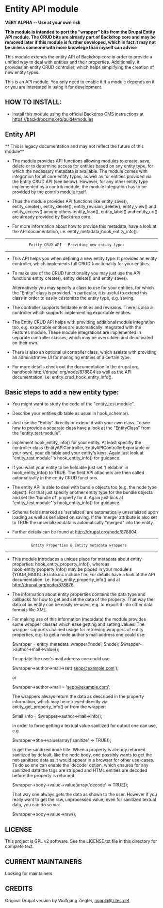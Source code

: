 Entity API module
=================

**VERY ALPHA -- Use at your own risk**

**This module is intended to port the "wrapper" bits from the Drupal Entity API
module. The CRUD bits are already part of Backdrop core and may be removed later
if this module is further developed, which in fact it may not be unless someone
with more knowlege than myself can advise**

This module extends the entity API of Backdrop core in order to provide a unified
way to deal with entities and their properties. Additionally, it provides an
entity CRUD controller, which helps simplifying the creation of new entity types.

This is an API module. You only need to enable it if a module depends on it or
you are interested in using it for development.

HOW TO INSTALL:
---------------
- Install this module using the official Backdrop CMS instructions at 
https://backdropcms.org/guide/modules


Entity API
----------
** This is legacy documentation and may not reflect the future of this module**
  * The module provides API functions allowing modules to create, save, delete
    or to determine access for entities based on any entity type, for which the
    necessary metadata is available. The module comes with integration for all
    core entity types, as well as for entities provided via the Entity CRUD API
    (see below). However, for any other entity type implemented by a contrib
    module, the module integration has to be provided by the contrib module
    itself.

  * Thus the module provides API functions like entity_save(), entity_create(),
    entity_delete(), entity_revision_delete(), entity_view() and entity_access()
    among others.
    entity_load(), entity_label() and entity_uri() are already provided by
    Backdrop core.

 *  For more information about how to provide this metadata, have a look at the
    API documentation, i.e. entity_metadata_hook_entity_info().

--------------------------------------------------------------------------------
               Entity CRUD API - Providing new entity types
--------------------------------------------------------------------------------

 * This API helps you when defining a new entity type. It provides an entity
   controller, which implements full CRUD functionality for your entities.

 * To make use of the CRUD functionality you may just use the API functions
   entity_create(), entity_delete() and entity_save().

   Alternatively you may specify a class to use for your entities, for which the
   "Entity" class is provided. In particular, it is useful to extend this class
   in order to easily customize the entity type, e.g. saving.

 * The controller supports fieldable entities and revisions. There is also a
   controller which supports implementing exportable entities.

 * The Entity CRUD API helps with providing additional module integration too,
   e.g. exportable entities are automatically integrated with the Features
   module. These module integrations are implemented in separate controller
   classes, which may be overridden and deactivated on their own.

 * There is also an optional ui controller class, which assists with providing
   an administrative UI for managing entities of a certain type.

 * For more details check out the documentation in the drupal.org handbook
   http://drupal.org/node/878804 as well as the API documentation, i.e.
   entity_crud_hook_entity_info().


 Basic steps to add a new entity type:
---------------------------------------

  * You might want to study the code of the "entity_test.module".

  * Describe your entities db table as usual in hook_schema().

  * Just use the "Entity" directly or extend it with your own class.
    To see how to provide a separate class have a look at the "EntityClass" from
    the "entity_test.module".

  * Implement hook_entity_info() for your entity. At least specifiy the
    controller class (EntityAPIController, EntityAPIControllerExportable or your
    own), your db table and your entity's keys.
    Again just look at "entity_test.module"'s hook_entity_info() for guidance.

  * If you want your entity to be fieldable just set 'fieldable' in
    hook_entity_info() to TRUE. The field API attachers are then called
    automatically in the entity CRUD functions.

  * The entity API is able to deal with bundle objects too (e.g. the node type
    object). For that just specify another entity type for the bundle objects
    and set the 'bundle of' property for it.
    Again just look at "entity_test.module"'s hook_entity_info() for guidance.

  * Schema fields marked as 'serialized' are automatically unserialized upon
    loading as well as serialized on saving. If the 'merge' attribute is also
    set to TRUE the unserialized data is automatically "merged" into the entity.

  * Further details can be found at http://drupal.org/node/878804.



--------------------------------------------------------------------------------
                Entity Properties & Entity metadata wrappers
--------------------------------------------------------------------------------

  * This module introduces a unique place for metadata about entity properties:
    hook_entity_property_info(), whereas hook_entity_property_info() may be
    placed in your module's {YOUR_MODULE}.info.inc include file. For details
    have a look at the API documentation, i.e. hook_entity_property_info() and
    at http://drupal.org/node/878876.

  * The information about entity properties contains the data type and callbacks
    for how to get and set the data of the property. That way the data of an
    entity can be easily re-used, e.g. to export it into other data formats like
    XML.

  * For making use of this information (metadata) the module provides some
    wrapper classes which ease getting and setting values. The wrapper supports
    chained usage for retrieving wrappers of entity properties, e.g. to get a
    node author's mail address one could use:

       $wrapper = entity_metadata_wrapper('node', $node);
       $wrapper->author->mail->value();

    To update the user's mail address one could use

       $wrapper->author->mail->set('sepp@example.com');

       or

       $wrapper->author->mail = 'sepp@example.com';

    The wrappers always return the data as described in the property
    information, which may be retrieved directly via entity_get_property_info()
    or from the wrapper:

       $mail_info = $wrapper->author->mail->info();

    In order to force getting a textual value sanitized for output one can use,
    e.g.

       $wrapper->title->value(array('sanitize' => TRUE));

    to get the sanitized node title. When a property is already returned
    sanitized by default, like the node body, one possibly wants to get the
    not-sanitized data as it would appear in a browser for other use-cases.
    To do so one can enable the 'decode' option, which ensures for any sanitized
    data the tags are stripped and HTML entities are decoded before the property
    is returned:

       $wrapper->body->value->value(array('decode' => TRUE));

    That way one always gets the data as shown to the user. However if you
    really want to get the raw, unprocessed value, even for sanitized textual
    data, you can do so via:

      $wrapper->body->value->raw();

      
LICENSE
---------------    

This project is GPL v2 software. See the LICENSE.txt file in this directory 
for complete text.

CURRENT MAINTAINERS
---------------    

Looking for maintainers

CREDITS   
--------------- 

Original Drupal version by Wolfgang Ziegler, nuppla@zites.net
